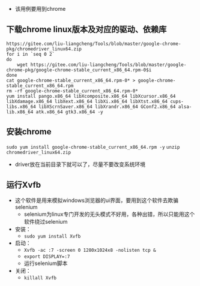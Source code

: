 * 该用例要用到chrome
## 下载chrome linux版本及对应的驱动、依赖库
```
https://gitee.com/liu-liangcheng/Tools/blob/master/google-chrome-pkg/chromedriver_linux64.zip
for i in `seq 0 2`
do
	wget https://gitee.com/liu-liangcheng/Tools/blob/master/google-chrome-pkg/google-chrome-stable_current_x86_64.rpm-0$i
done
cat google-chrome-stable_current_x86_64.rpm-0* > google-chrome-stable_current_x86_64.rpm
rm -rf google-chrome-stable_current_x86_64.rpm-0*
yum install pango.x86_64 libXcomposite.x86_64 libXcursor.x86_64 libXdamage.x86_64 libXext.x86_64 libXi.x86_64 libXtst.x86_64 cups-libs.x86_64 libXScrnSaver.x86_64 libXrandr.x86_64 GConf2.x86_64 alsa-lib.x86_64 atk.x86_64 gtk3.x86_64 -y
```

## 安装chrome
`sudo yum install google-chrome-stable_current_x86_64.rpm -y`
`unzip chromedriver_linux64.zip`
* driver放在当前目录下就可以了，尽量不要改变系统环境

## 运行Xvfb
* 这个软件是用来模拟windows浏览器的ui界面，要用到这个软件去欺骗selenium
  * selenium为linux专门开发的无头模式不好用，各种出错，所以只能用这个软件绕过selenium
* 安装：
  * `sudo yum install Xvfb`
* 启动：
  * `Xvfb -ac :7 -screen 0 1280x1024x8 -nolisten tcp &`
  * `export DISPLAY=:7`
  * 运行selenium脚本 
* 关闭：
  * `killall Xvfb`
